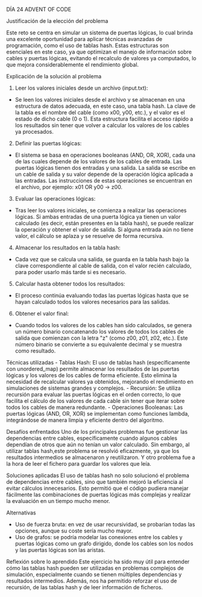 DÍA 24 ADVENT OF CODE

Justificación de la elección del problema

Este reto se centra en simular un sistema de puertas lógicas, lo cual brinda una excelente oportunidad 
para aplicar técnicas avanzadas de programación, como el uso de tablas hash. Estas estructuras son 
esenciales en este caso, ya que optimizan el manejo de información sobre cables y puertas lógicas, 
evitando el recalculo de valores ya computados, lo que mejora considerablemente el rendimiento global.

Explicación de la solución al problema
1. Leer los valores iniciales desde un archivo (input.txt):
  - Se leen los valores iniciales desde el archivo y se almacenan en una estructura de datos adecuada, en este caso, una tabla hash. La clave de la tabla es el nombre del cable (como x00, y00, etc.), y el valor es el estado de dicho cable (0 o 1). Esta estructura facilita el acceso rápido a los resultados sin tener que volver a calcular los valores de los cables ya procesados.
2. Definir las puertas lógicas:
  - El sistema se basa en operaciones booleanas (AND, OR, XOR), cada una de las cuales depende de los 
  valores de los cables de entrada. Las puertas lógicas tienen dos entradas y una salida. La salida se 
  escribe en un cable de salida y su valor depende de la operación lógica aplicada a las entradas. Las 
  instrucciones de estas operaciones se encuentran en el archivo, por ejemplo: x01 OR y00 -> z00.
3. Evaluar las operaciones lógicas:
  - Tras leer los valores iniciales, se comienza a realizar las operaciones lógicas. Si ambas entradas 
  de una puerta lógica ya tienen un valor calculado (es decir, están presentes en la tabla hash), se 
  puede realizar la operación y obtener el valor de salida. Si alguna entrada aún no tiene valor, el 
  cálculo se aplaza y se resuelve de forma recursiva.
4. Almacenar los resultados en la tabla hash:
  - Cada vez que se calcula una salida, se guarda en la tabla hash bajo la clave correspondiente al 
  cable de salida, con el valor recién calculado, para poder usarlo más tarde si es necesario.
5. Calcular hasta obtener todos los resultados:
  - El proceso continúa evaluando todas las puertas lógicas hasta que se hayan calculado todos los 
  valores necesarios para las salidas.
6. Obtener el valor final:
  - Cuando todos los valores de los cables han sido calculados, se genera un número binario concatenando
  los valores de todos los cables de salida que comienzan con la letra "z" (como z00, z01, z02, etc.). 
  Este número binario se convierte a su equivalente decimal y se muestra como resultado.

Técnicas utilizadas
    - Tablas Hash: El uso de tablas hash (específicamente con unordered_map) permite almacenar los 
	resultados de las puertas lógicas y los valores de los cables de forma eficiente. Esto elimina la 
	necesidad de recalcular valores ya obtenidos, mejorando el rendimiento en simulaciones de sistemas 
	grandes y complejos.
    - Recursión: Se utiliza recursión para evaluar las puertas lógicas en el orden correcto, lo que
	facilita el cálculo de los valores de cada cable sin tener que iterar sobre todos los cables de 
	manera redundante.
    - Operaciones Booleanas: Las puertas lógicas (AND, OR, XOR) se implementan como funciones lambda, 
	integrándose de manera limpia y eficiente dentro del algoritmo.

Desafíos enfrentados
Uno de los principales problemas fue gestionar las dependencias entre cables, específicamente cuando 
algunos cables dependían de otros que aún no tenían un valor calculado. Sin embargo, al utilizar tablas
hash,este problema se resolvió eficazmente, ya que los resultados intermedios se almacenaron y 
reutilizaron. Y otro problema fue a la hora de leer el fichero para guardar los valores que leía.

Soluciones aplicadas
El uso de tablas hash no solo solucionó el problema de dependencias entre cables, sino que también
mejoró la eficiencia al evitar cálculos innecesarios. Esto permitió que el código pudiera manejar 
fácilmente las combinaciones de puertas lógicas más complejas y realizar la evaluación en un tiempo 
mucho menor.

Alternativas
- Uso de fuerza bruta: en vez de usar recursividad, se probarían todas las opciones, aunque su coste
sería mucho mayor.
- Uso de grafos: se podría modelar las conexiones entre los cables y puertas lógicas como un grafo
dirigido, donde los cables son los nodos y las puertas lógicas son las aristas.

Reflexión sobre lo aprendido
Este ejercicio ha sido muy útil para entender cómo las tablas hash pueden ser utilizadas en problemas 
complejos de simulación, especialmente cuando se tienen múltiples dependencias y resultados intermedios.
Además, nos ha permitido reforzar el uso de recursión, de las tablas hash y de leer información de
ficheros.
